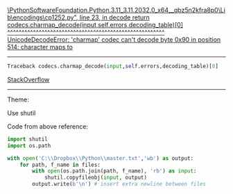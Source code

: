 [\PythonSoftwareFoundation.Python.3.11_3.11.2032.0_x64__qbz5n2kfra8p0\Lib\encodings\cp1252.py", line 23, in decode
    return codecs.charmap_decode(input,self.errors,decoding_table)[0]
           ^^^^^^^^^^^^^^^^^^^^^^^^^^^^^^^^^^^^^^^^^^^^^^^^^^^^^^^
UnicodeDecodeError: 'charmap' codec can't decode byte 0x90 in position 514: character maps to <undefined>](https://www.google.com/search?q=%5CPythonSoftwareFoundation.Python.3.11_3.11.2032.0_x64__qbz5n2kfra8p0%5CLib%5Cencodings%5Ccp1252.py%22%2C+line+23%2C+in+decode+return+codecs.charmap_decode(input%2Cself.errors%2Cdecoding_table)%5B0%5D+%5E%5E%5E%5E%5E%5E%5E%5E%5E%5E%5E%5E%5E%5E%5E%5E%5E%5E%5E%5E%5E%5E%5E%5E%5E%5E%5E%5E%5E%5E%5E%5E%5E%5E%5E%5E%5E%5E%5E%5E%5E%5E%5E%5E%5E%5E%5E%5E%5E%5E%5E%5E%5E%5E%5E+UnicodeDecodeError%3A+%27charmap%27+codec+can%27t+decode+byte+0x90+in+position+514%3A+character+maps+to+%3Cundefined%3E&rlz=1C1YTUH_enIE1084IE1084&oq=%5CPythonSoftwareFoundation.Python.3.11_3.11.2032.0_x64__qbz5n2kfra8p0%5CLib%5Cencodings%5Ccp1252.py%22%2C+line+23%2C+in+decode+return+codecs.charmap_decode(input%2Cself.errors%2Cdecoding_table)%5B0%5D+%5E%5E%5E%5E%5E%5E%5E%5E%5E%5E%5E%5E%5E%5E%5E%5E%5E%5E%5E%5E%5E%5E%5E%5E%5E%5E%5E%5E%5E%5E%5E%5E%5E%5E%5E%5E%5E%5E%5E%5E%5E%5E%5E%5E%5E%5E%5E%5E%5E%5E%5E%5E%5E%5E%5E+UnicodeDecodeError%3A+%27charmap%27+codec+can%27t+decode+byte+0x90+in+position+514%3A+character+maps+to+%3Cundefined%3E&gs_lcrp=EgZjaHJvbWUyBggAEEUYOTIGCAEQRRg60gEIMTQ5NGowajeoAgCwAgA&sourceid=chrome&ie=UTF-8)

____

```Python
Traceback codecs.charmap_decode(input,self.errors,decoding_table)[0]
```

[StackOverflow](https://stackoverflow.com/questions/12213178/python-traceback-codecs-charmap-decodeinput-self-errors-decoding-table0)

____

Theme:

Use shutil

Code from above reference:

```python
import shutil
import os.path

with open('C:\\Dropbox\\Python\\master.txt','wb') as output:
    for path, f_name in files:
        with open(os.path.join(path, f_name), 'rb') as input:
            shutil.copyfileobj(input, output)
        output.write(b'\n') # insert extra newline between files
```
